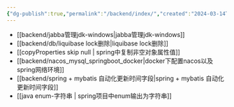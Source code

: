```yaml
---
{"dg-publish":true,"permalink":"/backend/index/","created":"2024-03-14T17:05:36.000+08:00","updated":"2024-03-24T20:22:28.351+08:00"}
---
```


+ [[backend/jabba管理jdk-windows\|jabba管理jdk-windows]]
+ [[backend/db/liquibase lock删除\|liquibase lock删除]]
+ [[copyProperties skip null \| spring中复制非空对象属性值]]
+ [[backend/nacos_mysql_springboot_docker\|docker下配置nacos以及spring网络环境]]
+ [[backend/spring + mybatis 自动化更新时间字段\|spring + mybatis 自动化更新时间字段]]
+ [[java enum-字符串 \| spring项目中enum输出为字符串]] 

